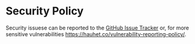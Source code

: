 # Security Policy

Security issuese can be reported to the [GitHub Issue Tracker](https://github.com/HauHetCo/Electricity-Metrics-Dashboard/issues)
or, for more sensitive vulnerabilities https://hauhet.co/vulnerability-reporting-policy/.
